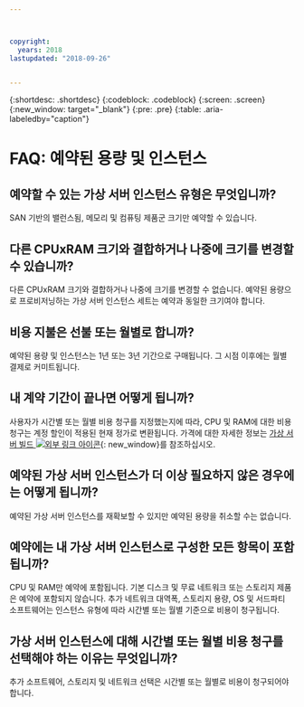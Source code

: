 ```yaml
---



copyright:
  years: 2018
lastupdated: "2018-09-26"


---
```


{:shortdesc: .shortdesc}
{:codeblock: .codeblock}
{:screen: .screen}
{:new_window: target="_blank"}
{:pre: .pre}
{:table: .aria-labeledby="caption"}

# FAQ: 예약된 용량 및 인스턴스 

## 예약할 수 있는 가상 서버 인스턴스 유형은 무엇입니까?
SAN 기반의 밸런스됨, 메모리 및 컴퓨팅 제품군 크기만 예약할 수 있습니다.

## 다른 CPUxRAM 크기와 결합하거나 나중에 크기를 변경할 수 있습니까?
다른 CPUxRAM 크기와 결합하거나 나중에 크기를 변경할 수 없습니다. 예약된 용량으로 프로비저닝하는 가상 서버 인스턴스 세트는 예약과 동일한 크기여야 합니다. 

## 비용 지불은 선불 또는 월별로 합니까?
예약된 용량 및 인스턴스는 1년 또는 3년 기간으로 구매됩니다. 그 시점 이후에는 월별 결제로 커미트됩니다. 

## 내 계약 기간이 끝나면 어떻게 됩니까?
사용자가 시간별 또는 월별 비용 청구를 지정했는지에 따라, CPU 및 RAM에 대한 비용 청구는 계정 할인이 적용된 현재 정가로 변환됩니다. 가격에 대한 자세한 정보는 [가상 서버 빌드 ![외부 링크 아이콘](../icons/launch-glyph.svg "외부 링크 아이콘")](https://www.ibm.com/cloud-computing/bluemix/virtual-servers){: new_window}를 참조하십시오.

## 예약된 가상 서버 인스턴스가 더 이상 필요하지 않은 경우에는 어떻게 됩니까?
예약된 가상 서버 인스턴스를 재확보할 수 있지만 예약된 용량을 취소할 수는 없습니다.

## 예약에는 내 가상 서버 인스턴스로 구성한 모든 항목이 포함됩니까?
CPU 및 RAM만 예약에 포함됩니다. 기본 디스크 및 무료 네트워크 또는 스토리지 제품은 예약에 포함되지 않습니다. 추가 네트워크 대역폭, 스토리지 용량, OS 및 서드파티 소프트웨어는 인스턴스 유형에 따라 시간별 또는 월별 기준으로 비용이 청구됩니다.

## 가상 서버 인스턴스에 대해 시간별 또는 월별 비용 청구를 선택해야 하는 이유는 무엇입니까?
추가 소프트웨어, 스토리지 및 네트워크 선택은 시간별 또는 월별로 비용이 청구되어야 합니다. 

